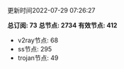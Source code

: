 更新时间2022-07-29 07:26:27

**总订阅: 73**
**总节点: 2734**
**有效节点: 412**
- v2ray节点: 68
- ss节点: 295
- trojan节点: 49
